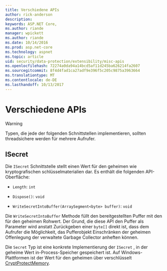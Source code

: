 ```yaml
---
title: Verschiedene APIs
author: rick-anderson
description: 
keywords: ASP.NET Core,
ms.author: riande
manager: wpickett
ms.author: riande
ms.date: 10/14/2016
ms.prod: asp.net-core
ms.technology: aspnet
ms.topic: article
uid: security/data-protection/extensibility/misc-apis
ms.openlocfilehash: 72274a0da94a14bcd5af11d245ba626214fa2607
ms.sourcegitcommit: 8f4d4fad1ca27adf9e396f5c205c9875a3963664
ms.translationtype: MT
ms.contentlocale: de-DE
ms.lasthandoff: 10/13/2017
---
```

# <a name="miscellaneous-apis"></a>Verschiedene APIs

<a name="data-protection-extensibility-mics-apis"></a>

>[!WARNING]
> Typen, die jede der folgenden Schnittstellen implementieren, sollten threadsichere werden für mehrere Aufrufer.

## <a name="isecret"></a>ISecret

Die `ISecret` Schnittstelle stellt einen Wert für den geheimen wie kryptografischen schlüsselmaterialien dar. Es enthält die folgenden API-Oberfläche:

* `Length`: `int`

* `Dispose()`: `void`

* `WriteSecretIntoBuffer(ArraySegment<byte> buffer)`: `void`

Die `WriteSecretIntoBuffer` Methode füllt den bereitgestellten Puffer mit den für den geheimen Rohwert. Der Grund, die diese API den Puffer als Parameter wird anstatt Zurückgeben einer `byte[]` direkt ist, dass dem Aufrufer die Möglichkeit, das Pufferobjekt Einschränken der geheimen Offenlegung der verwaltete Garbage Collector anheften können.

Die `Secret` Typ ist eine konkrete Implementierung der `ISecret` , in der geheime Wert in-Process-Speicher gespeichert ist. Auf Windows-Plattformen ist der Wert für den geheimen über verschlüsselt [CryptProtectMemory](https://msdn.microsoft.com/library/windows/desktop/aa380262(v=vs.85).aspx).
